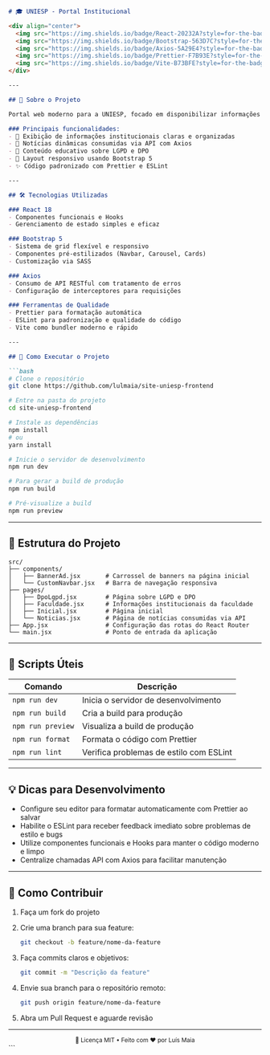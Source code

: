 ````markdown
# 🎓 UNIESP - Portal Institucional

<div align="center">
  <img src="https://img.shields.io/badge/React-20232A?style=for-the-badge&logo=react&logoColor=61DAFB" alt="React" />
  <img src="https://img.shields.io/badge/Bootstrap-563D7C?style=for-the-badge&logo=bootstrap&logoColor=white" alt="Bootstrap" />
  <img src="https://img.shields.io/badge/Axios-5A29E4?style=for-the-badge&logo=axios&logoColor=white" alt="Axios" />
  <img src="https://img.shields.io/badge/Prettier-F7B93E?style=for-the-badge&logo=prettier&logoColor=black" alt="Prettier" />
  <img src="https://img.shields.io/badge/Vite-B73BFE?style=for-the-badge&logo=vite&logoColor=FFD62E" alt="Vite" />
</div>

---

## 🌟 Sobre o Projeto

Portal web moderno para a UNIESP, focado em disponibilizar informações institucionais, notícias dinâmicas e conteúdos relacionados à LGPD/DPO, com design responsivo e boa experiência para o usuário.

### Principais funcionalidades:
- 🏫 Exibição de informações institucionais claras e organizadas  
- 📰 Notícias dinâmicas consumidas via API com Axios  
- 🔐 Conteúdo educativo sobre LGPD e DPO  
- 🎨 Layout responsivo usando Bootstrap 5  
- ✨ Código padronizado com Prettier e ESLint

---

## 🛠 Tecnologias Utilizadas

### React 18  
- Componentes funcionais e Hooks  
- Gerenciamento de estado simples e eficaz

### Bootstrap 5  
- Sistema de grid flexível e responsivo  
- Componentes pré-estilizados (Navbar, Carousel, Cards)  
- Customização via SASS

### Axios  
- Consumo de API RESTful com tratamento de erros  
- Configuração de interceptores para requisições

### Ferramentas de Qualidade  
- Prettier para formatação automática  
- ESLint para padronização e qualidade do código  
- Vite como bundler moderno e rápido

---

## 🚀 Como Executar o Projeto

```bash
# Clone o repositório
git clone https://github.com/lulmaia/site-uniesp-frontend

# Entre na pasta do projeto
cd site-uniesp-frontend

# Instale as dependências
npm install
# ou
yarn install

# Inicie o servidor de desenvolvimento
npm run dev

# Para gerar a build de produção
npm run build

# Pré-visualize a build
npm run preview
````

---

## 📁 Estrutura do Projeto

```
src/
├── components/
│   ├── BannerAd.jsx       # Carrossel de banners na página inicial
│   └── CustomNavbar.jsx   # Barra de navegação responsiva
├── pages/
│   ├── DpoLgpd.jsx        # Página sobre LGPD e DPO
│   ├── Faculdade.jsx      # Informações institucionais da faculdade
│   ├── Inicial.jsx        # Página inicial
│   └── Noticias.jsx       # Página de notícias consumidas via API
├── App.jsx                # Configuração das rotas do React Router
└── main.jsx               # Ponto de entrada da aplicação
```

---

## 📜 Scripts Úteis

| Comando           | Descrição                               |
| ----------------- | --------------------------------------- |
| `npm run dev`     | Inicia o servidor de desenvolvimento    |
| `npm run build`   | Cria a build para produção              |
| `npm run preview` | Visualiza a build de produção           |
| `npm run format`  | Formata o código com Prettier           |
| `npm run lint`    | Verifica problemas de estilo com ESLint |

---

## 💡 Dicas para Desenvolvimento

* Configure seu editor para formatar automaticamente com Prettier ao salvar
* Habilite o ESLint para receber feedback imediato sobre problemas de estilo e bugs
* Utilize componentes funcionais e Hooks para manter o código moderno e limpo
* Centralize chamadas API com Axios para facilitar manutenção

---

## 🤝 Como Contribuir

1. Faça um fork do projeto
2. Crie uma branch para sua feature:

   ```bash
   git checkout -b feature/nome-da-feature
   ```
3. Faça commits claros e objetivos:

   ```bash
   git commit -m "Descrição da feature"
   ```
4. Envie sua branch para o repositório remoto:

   ```bash
   git push origin feature/nome-da-feature
   ```
5. Abra um Pull Request e aguarde revisão

---

<div align="center">
  <sub>📄 Licença MIT • Feito com ❤️ por Luís Maia</sub>
</div>
```
